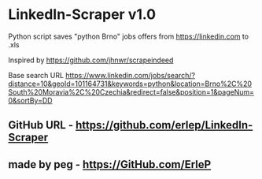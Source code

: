 # LinkedIn-Scraper v1.0

Python script saves "python Brno" jobs offers from https://linkedin.com to .xls

Inspired by https://github.com/jhnwr/scrapeindeed

Base search URL https://www.linkedin.com/jobs/search/?distance=10&geoId=101164731&keywords=python&location=Brno%2C%20South%20Moravia%2C%20Czechia&redirect=false&position=1&pageNum=0&sortBy=DD

## GitHub URL - https://github.com/erlep/LinkedIn-Scraper

## made by peg - https://GitHub.com/ErleP
